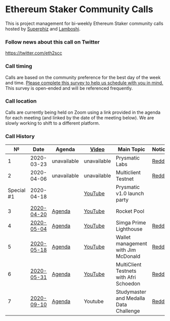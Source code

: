 # Ethereum Staker Community Calls
This is project management for bi-weekly Ethereum Staker community calls hosted by [Superphiz](https://reddit.com/u/superphiz) and [Lamboshi](https://twitter.com/L_Nakaghini).

### Follow news about this call on Twitter

https://twitter.com/eth2scc

### Call timing

Calls are based on the community preference for the best day of the week and time. [Please complete this survey to help us schedule with you in mind.](https://docs.google.com/forms/d/e/1FAIpQLSeOLFOxIivjsBJ9bHKTEpsT5Le-aiBIYzjHG3UW2fl1m4ZAuA/viewform) This survey is open-ended and will be referenced frequently.

### Call location

Calls are currently being held on Zoom using a link provided in the agenda for each meeting (and linked by the date of the meeting below). We are slowly working to shift to a different platform.

### Call History

 №  | Date                             |Agenda| [Video](https://www.youtube.com)            |Main Topic         |Notice  |
--- | -------------------------------- | -------------- | -------------------- | -------------------- | -----------------|
1|2020-03-23|unavailable|unavailable|Prysmatic Labs|[Reddit](https://www.reddit.com/r/ethstaker/comments/fnkx2e/im_hosting_a_eth_staker_community_call_on_zoom/)
2|2020-04-06|unavailable|unavailable|Multiclient Testnet|[Reddit](https://www.reddit.com/r/ethstaker/comments/fpi42w/announcing_the_ethereum_2_stakers_community_call/)
Special #1|2020-04-18||[YouTube](https://youtu.be/bVcrbzUcx6M?t=83)|Prysmatic v1.0 launch party|
3|[2020-04-20](https://us02web.zoom.us/j/86703865759?pwd=ZGxzZlBQTEY3UEVweGZHOFZ1N29mZz09)|[Agenda](agendas/2020-04-20.md)|[YouTube](https://www.youtube.com/watch?v=4BoIcZjjaUc)|Rocket Pool|
4|[2020-05-04](https://us02web.zoom.us/j/83693871186?pwd=TkI3TVlYaUNBZjBwbzVyenZsOHFXUT09)|[Agenda](agendas/2020-05-04.md)|[YouTube](https://www.youtube.com/watch?v=jwIR_9riQiA)|Simga Prime Lighthouse|[Reddit](https://www.reddit.com/r/ethstaker/comments/g8qwvv/ethereum_stakers_community_call_4_will_feature/)
5|[2020-05-18](https://us02web.zoom.us/j/83099118571?pwd=Q1NvMVRiMmNUUExLV3FuVjIyMXg2Zz09)|[Agenda](agendas/2020-05-18.md)|[YouTube](https://youtu.be/LB1MmF-mEKM)|Wallet management with Jim McDonald|[Reddit](https://www.reddit.com/r/ethstaker/comments/gfcbqu/ethereum_stakers_community_call_5_will_feature/)
6|[2020-05-31](https://us02web.zoom.us/j/82423321664)|[Agenda](agendas/2020-05-31.md)|[YouTube](https://www.youtube.com/watch?v=C838NYaU77Q)|MultiClient Testnets with Afri Schoedon|[Reddit](https://www.reddit.com/r/ethstaker/comments/gukxns/watch_on_youtube_ethereum_stakers_community_call/)
7|[2020-09-10](https://us02web.zoom.us/j/87271985745)|[Agenda](agendas/2020-09-10.md)|Youtube|Studymaster and Medalla Data Challenge|[Reddit](https://www.reddit.com/r/ethstaker/comments/iku0id/ethereum_stakers_community_call_6_eth2/)
